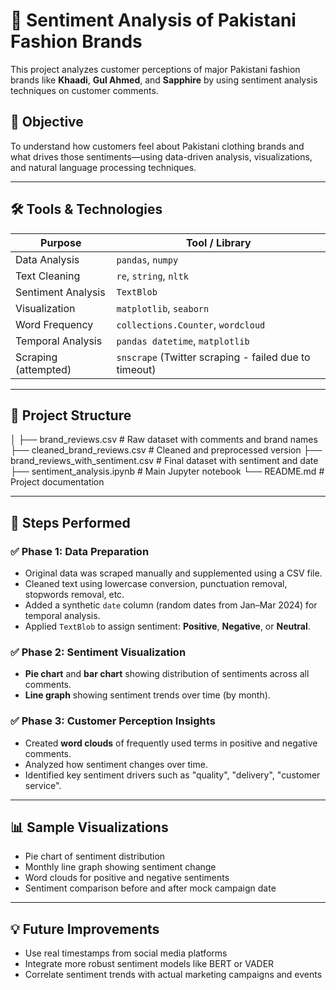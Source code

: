 # 🧵 Sentiment Analysis of Pakistani Fashion Brands

This project analyzes customer perceptions of major Pakistani fashion brands like **Khaadi**, **Gul Ahmed**, and **Sapphire** by using sentiment analysis techniques on customer comments.

## 📌 Objective

To understand how customers feel about Pakistani clothing brands and what drives those sentiments—using data-driven analysis, visualizations, and natural language processing techniques.

---

## 🛠️ Tools & Technologies

| Purpose | Tool / Library |
|--------|----------------|
| Data Analysis | `pandas`, `numpy` |
| Text Cleaning | `re`, `string`, `nltk` |
| Sentiment Analysis | `TextBlob` |
| Visualization | `matplotlib`, `seaborn` |
| Word Frequency | `collections.Counter`, `wordcloud` |
| Temporal Analysis | `pandas datetime`, `matplotlib` |
| Scraping (attempted) | `snscrape` (Twitter scraping - failed due to timeout) |

---

## 📂 Project Structure
│
├── brand_reviews.csv # Raw dataset with comments and brand names
├── cleaned_brand_reviews.csv # Cleaned and preprocessed version
├── brand_reviews_with_sentiment.csv # Final dataset with sentiment and date
├── sentiment_analysis.ipynb # Main Jupyter notebook
└── README.md # Project documentation


---

## 🧪 Steps Performed

### ✅ Phase 1: Data Preparation
- Original data was scraped manually and supplemented using a CSV file.
- Cleaned text using lowercase conversion, punctuation removal, stopwords removal, etc.
- Added a synthetic `date` column (random dates from Jan–Mar 2024) for temporal analysis.
- Applied `TextBlob` to assign sentiment: **Positive**, **Negative**, or **Neutral**.

### ✅ Phase 2: Sentiment Visualization
- **Pie chart** and **bar chart** showing distribution of sentiments across all comments.
- **Line graph** showing sentiment trends over time (by month).

### ✅ Phase 3: Customer Perception Insights
- Created **word clouds** of frequently used terms in positive and negative comments.
- Analyzed how sentiment changes over time.
- Identified key sentiment drivers such as "quality", "delivery", "customer service".

---

## 📊 Sample Visualizations

- Pie chart of sentiment distribution
- Monthly line graph showing sentiment change
- Word clouds for positive and negative sentiments
- Sentiment comparison before and after mock campaign date

---

## 💡 Future Improvements

- Use real timestamps from social media platforms
- Integrate more robust sentiment models like BERT or VADER
- Correlate sentiment trends with actual marketing campaigns and events


